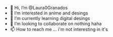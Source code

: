 - 👋 Hi, I’m @Laura0Granados
- 👀 I’m interested in anime and desings
- 🌱 I’m currently learning digital desings
- 💞️ I’m looking to collaborate on nothing haha
- 📫 How to reach me ... i'm not interesting in it's
